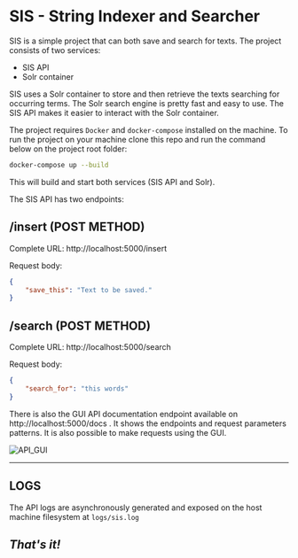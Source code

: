 # SIS - String Indexer and Searcher

SIS is a simple project that can both save and search for texts. 
The project consists of two services: 
* SIS API
* Solr container

SIS uses a Solr container to store and then retrieve the texts searching for occurring terms. The Solr search engine is pretty fast and easy to use. The SIS API makes it easier to interact with the Solr container.

The project requires `Docker` and `docker-compose` installed on the machine.
To run the project on your machine clone this repo and run the command below on the project root folder:
```sh
docker-compose up --build
```

This will build and start both services (SIS API and Solr).

The SIS API has two endpoints:

## **/insert** (POST METHOD)
Complete URL: http://localhost:5000/insert

Request body:
```json
{
    "save_this": "Text to be saved."
}
```

## **/search** (POST METHOD)
Complete URL: http://localhost:5000/search

Request body:
```json
{
    "search_for": "this words"
}
```

There is also the GUI API documentation endpoint available on http://localhost:5000/docs . It shows the endpoints and request parameters patterns. It is also possible to make requests using the GUI.

![API_GUI](https://user-images.githubusercontent.com/46166518/129746661-acf7194e-2a20-458b-875a-e5d3aa6ea48e.png)

---

## LOGS

The API logs are asynchronously generated and exposed on the host machine filesystem at `logs/sis.log`

## *That's it!*
